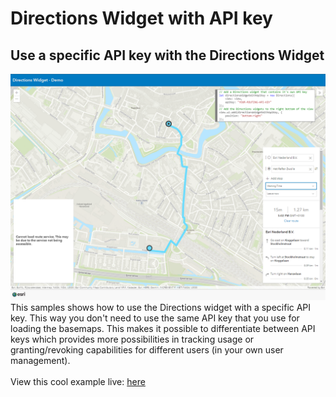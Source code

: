 # Directions Widget with API key

## Use a specific API key with the Directions Widget
![Directions Widget Demo](../images/DirectionsWidget_Demo.png)
This samples shows how to use the Directions widget with a specific API key. This way you don't need to use the same API key that you use for loading the basemaps. This makes it possible to differentiate between API keys which provides more possibilities in tracking usage or granting/revoking capabilities for different users (in your own user management). 
<br>
<br>
View this cool example live:
[here](https://esrinederland.github.io/CoolMaps/DirectionsWidget/index.html)




